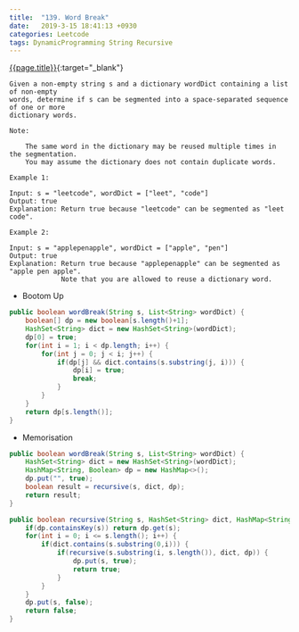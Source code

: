 ```yaml
---
title:  "139. Word Break"
date:   2019-3-15 18:41:13 +0930
categories: Leetcode
tags: DynamicProgramming String Recursive
---
```


[{{page.title}}](https://leetcode.com/problems/word-break/){:target="_blank"}

    Given a non-empty string s and a dictionary wordDict containing a list of non-empty
    words, determine if s can be segmented into a space-separated sequence of one or more
    dictionary words.

    Note:

        The same word in the dictionary may be reused multiple times in the segmentation.
        You may assume the dictionary does not contain duplicate words.

    Example 1:

    Input: s = "leetcode", wordDict = ["leet", "code"]
    Output: true
    Explanation: Return true because "leetcode" can be segmented as "leet code".

    Example 2:

    Input: s = "applepenapple", wordDict = ["apple", "pen"]
    Output: true
    Explanation: Return true because "applepenapple" can be segmented as "apple pen apple".
                 Note that you are allowed to reuse a dictionary word.


* Bootom Up

```java
public boolean wordBreak(String s, List<String> wordDict) {
    boolean[] dp = new boolean[s.length()+1];
    HashSet<String> dict = new HashSet<String>(wordDict);
    dp[0] = true;
    for(int i = 1; i < dp.length; i++) {
        for(int j = 0; j < i; j++) {
            if(dp[j] && dict.contains(s.substring(j, i))) {
                dp[i] = true;
                break;
            }
        }
    }
    return dp[s.length()];
}
```

* Memorisation

```java
public boolean wordBreak(String s, List<String> wordDict) {
    HashSet<String> dict = new HashSet<String>(wordDict);
    HashMap<String, Boolean> dp = new HashMap<>();
    dp.put("", true);
    boolean result = recursive(s, dict, dp);
    return result;
}

public boolean recursive(String s, HashSet<String> dict, HashMap<String, Boolean> dp) {
    if(dp.containsKey(s)) return dp.get(s);
    for(int i = 0; i <= s.length(); i++) {
        if(dict.contains(s.substring(0,i))) {
            if(recursive(s.substring(i, s.length()), dict, dp)) {
                dp.put(s, true);
                return true;
            }
        }
    }
    dp.put(s, false);
    return false;
}
```
